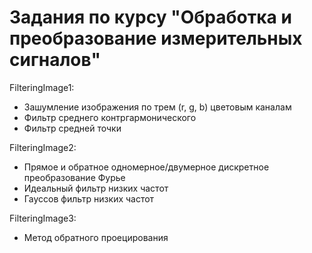 # Задания по курсу "Обработка и преобразование измерительных сигналов"

FilteringImage1:
- Зашумление изображения по трем (r, g, b) цветовым каналам
- Фильтр среднего контргармонического
- Фильтр средней точки

FilteringImage2:
- Прямое и обратное одномерное/двумерное дискретное преобразование Фурье
- Идеальный фильтр низких частот
- Гауссов фильтр низких частот

FilteringImage3:
- Метод обратного проецирования


